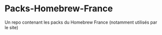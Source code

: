 # Packs-Homebrew-France
Un repo contenant les packs du Homebrew France (notamment utilisés par le site)
